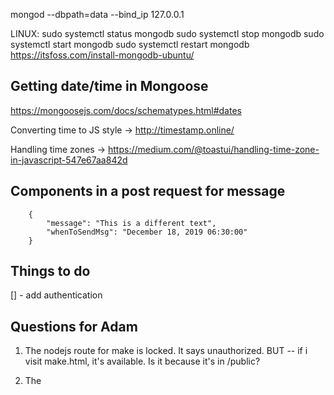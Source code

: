 mongod --dbpath=data --bind_ip 127.0.0.1

LINUX:
sudo systemctl status mongodb
sudo systemctl stop mongodb
sudo systemctl start mongodb
sudo systemctl restart mongodb
https://itsfoss.com/install-mongodb-ubuntu/

## Getting date/time in Mongoose

https://mongoosejs.com/docs/schematypes.html#dates

Converting time to JS style -> http://timestamp.online/

Handling time zones -> https://medium.com/@toastui/handling-time-zone-in-javascript-547e67aa842d

## Components in a post request for message

        {
            "message": "This is a different text",
            "whenToSendMsg": "December 18, 2019 06:30:00"
        }

## Things to do

[] - add authentication

## Questions for Adam

1. The nodejs route for make is locked. It says unauthorized.
   BUT -- if i visit make.html, it's available. Is it because it's in /public?

2. The
